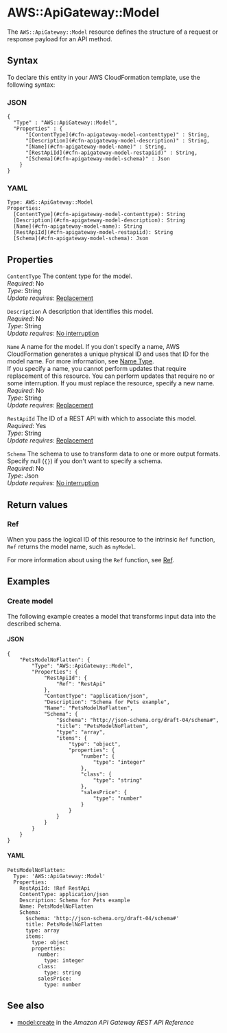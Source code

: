 # AWS::ApiGateway::Model<a name="aws-resource-apigateway-model"></a>

The `AWS::ApiGateway::Model` resource defines the structure of a request or response payload for an API method\.

## Syntax<a name="aws-resource-apigateway-model-syntax"></a>

To declare this entity in your AWS CloudFormation template, use the following syntax:

### JSON<a name="aws-resource-apigateway-model-syntax.json"></a>

```
{
  "Type" : "AWS::ApiGateway::Model",
  "Properties" : {
      "[ContentType](#cfn-apigateway-model-contenttype)" : String,
      "[Description](#cfn-apigateway-model-description)" : String,
      "[Name](#cfn-apigateway-model-name)" : String,
      "[RestApiId](#cfn-apigateway-model-restapiid)" : String,
      "[Schema](#cfn-apigateway-model-schema)" : Json
    }
}
```

### YAML<a name="aws-resource-apigateway-model-syntax.yaml"></a>

```
Type: AWS::ApiGateway::Model
Properties: 
  [ContentType](#cfn-apigateway-model-contenttype): String
  [Description](#cfn-apigateway-model-description): String
  [Name](#cfn-apigateway-model-name): String
  [RestApiId](#cfn-apigateway-model-restapiid): String
  [Schema](#cfn-apigateway-model-schema): Json
```

## Properties<a name="aws-resource-apigateway-model-properties"></a>

`ContentType`  <a name="cfn-apigateway-model-contenttype"></a>
The content type for the model\.  
*Required*: No  
*Type*: String  
*Update requires*: [Replacement](https://docs.aws.amazon.com/AWSCloudFormation/latest/UserGuide/using-cfn-updating-stacks-update-behaviors.html#update-replacement)

`Description`  <a name="cfn-apigateway-model-description"></a>
A description that identifies this model\.  
*Required*: No  
*Type*: String  
*Update requires*: [No interruption](https://docs.aws.amazon.com/AWSCloudFormation/latest/UserGuide/using-cfn-updating-stacks-update-behaviors.html#update-no-interrupt)

`Name`  <a name="cfn-apigateway-model-name"></a>
A name for the model\. If you don't specify a name, AWS CloudFormation generates a unique physical ID and uses that ID for the model name\. For more information, see [Name Type](https://docs.aws.amazon.com/AWSCloudFormation/latest/UserGuide/aws-properties-name.html)\.  
If you specify a name, you cannot perform updates that require replacement of this resource\. You can perform updates that require no or some interruption\. If you must replace the resource, specify a new name\. 
*Required*: No  
*Type*: String  
*Update requires*: [Replacement](https://docs.aws.amazon.com/AWSCloudFormation/latest/UserGuide/using-cfn-updating-stacks-update-behaviors.html#update-replacement)

`RestApiId`  <a name="cfn-apigateway-model-restapiid"></a>
The ID of a REST API with which to associate this model\.  
*Required*: Yes  
*Type*: String  
*Update requires*: [Replacement](https://docs.aws.amazon.com/AWSCloudFormation/latest/UserGuide/using-cfn-updating-stacks-update-behaviors.html#update-replacement)

`Schema`  <a name="cfn-apigateway-model-schema"></a>
The schema to use to transform data to one or more output formats\. Specify null \(`{}`\) if you don't want to specify a schema\.  
*Required*: No  
*Type*: Json  
*Update requires*: [No interruption](https://docs.aws.amazon.com/AWSCloudFormation/latest/UserGuide/using-cfn-updating-stacks-update-behaviors.html#update-no-interrupt)

## Return values<a name="aws-resource-apigateway-model-return-values"></a>

### Ref<a name="aws-resource-apigateway-model-return-values-ref"></a>

When you pass the logical ID of this resource to the intrinsic `Ref` function, `Ref` returns the model name, such as `myModel`\.

For more information about using the `Ref` function, see [Ref](https://docs.aws.amazon.com/AWSCloudFormation/latest/UserGuide/intrinsic-function-reference-ref.html)\.

## Examples<a name="aws-resource-apigateway-model--examples"></a>



### Create model<a name="aws-resource-apigateway-model--examples--Create_model"></a>

The following example creates a model that transforms input data into the described schema\.

#### JSON<a name="aws-resource-apigateway-model--examples--Create_model--json"></a>

```
{
    "PetsModelNoFlatten": {
        "Type": "AWS::ApiGateway::Model",
        "Properties": {
            "RestApiId": {
                "Ref": "RestApi"
            },
            "ContentType": "application/json",
            "Description": "Schema for Pets example",
            "Name": "PetsModelNoFlatten",
            "Schema": {
                "$schema": "http://json-schema.org/draft-04/schema#",
                "title": "PetsModelNoFlatten",
                "type": "array",
                "items": {
                    "type": "object",
                    "properties": {
                        "number": {
                            "type": "integer"
                        },
                        "class": {
                            "type": "string"
                        },
                        "salesPrice": {
                            "type": "number"
                        }
                    }
                }
            }
        }
    }
}
```

#### YAML<a name="aws-resource-apigateway-model--examples--Create_model--yaml"></a>

```
PetsModelNoFlatten:
  Type: 'AWS::ApiGateway::Model'
  Properties:
    RestApiId: !Ref RestApi
    ContentType: application/json
    Description: Schema for Pets example
    Name: PetsModelNoFlatten
    Schema:
      $schema: 'http://json-schema.org/draft-04/schema#'
      title: PetsModelNoFlatten
      type: array
      items:
        type: object
        properties:
          number:
            type: integer
          class:
            type: string
          salesPrice:
            type: number
```

## See also<a name="aws-resource-apigateway-model--seealso"></a>
+ [model:create](https://docs.aws.amazon.com/apigateway/api-reference/link-relation/model-create/) in the *Amazon API Gateway REST API Reference*

